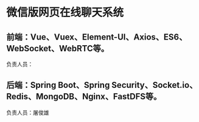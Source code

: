 # 微信版网页在线聊天系统
## 前端：Vue、Vuex、Element-UI、Axios、ES6、WebSocket、WebRTC等。
负责人员：
## 后端：Spring Boot、Spring Security、Socket.io、Redis、MongoDB、Nginx、FastDFS等。
负责人员：屠俊雄
